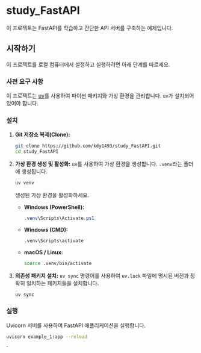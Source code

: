 # study_FastAPI

이 프로젝트는 FastAPI를 학습하고 간단한 API 서버를 구축하는 예제입니다.

## 시작하기

이 프로젝트를 로컬 컴퓨터에서 설정하고 실행하려면 아래 단계를 따르세요.

### 사전 요구 사항

이 프로젝트는 [uv](https://github.com/astral-sh/uv)를 사용하여 파이썬 패키지와 가상 환경을 관리합니다. `uv`가 설치되어 있어야 합니다.

### 설치

1.  **Git 저장소 복제(Clone):**
    ```bash
    git clone https://github.com/kdy1493/study_FastAPI.git
    cd study_FastAPI
    ```

2.  **가상 환경 생성 및 활성화:**
    `uv`를 사용하여 가상 환경을 생성합니다. `.venv`라는 폴더에 생성됩니다.
    ```bash
    uv venv
    ```
    생성된 가상 환경을 활성화하세요.
    *   **Windows (PowerShell):**
        ```powershell
        .venv\Scripts\Activate.ps1
        ```
    *   **Windows (CMD):**
        ```bash
        .venv\Scripts\activate
        ```
    *   **macOS / Linux:**
        ```bash
        source .venv/bin/activate
        ```

3.  **의존성 패키지 설치:**
    `uv sync` 명령어를 사용하여 `uv.lock` 파일에 명시된 버전과 정확히 일치하는 패키지들을 설치합니다.
    ```bash
    uv sync
    ```

### 실행

Uvicorn 서버를 사용하여 FastAPI 애플리케이션을 실행합니다.
```bash
uvicorn example_1:app --reload
```
`